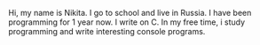 Hi, my name is Nikita. I go to school and live in Russia.
I have been programming for 1 year now. I write on C.
In my free time, i study programming and write interesting console programs.
